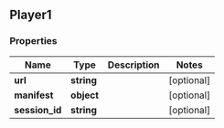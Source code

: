 ## Player1

### Properties
Name | Type | Description | Notes
------------ | ------------- | ------------- | -------------
**url** | **string** |  | [optional] 
**manifest** | **object** |  | [optional] 
**session_id** | **string** |  | [optional] 


